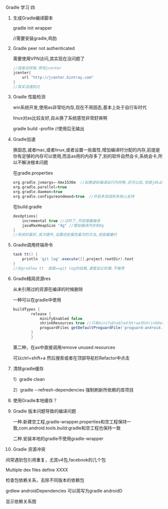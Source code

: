 Gradle 学习 四

1. 生成Gradle编译脚本

   gradle init wrapper

   //需要安装gradle,鸡肋

2. Gradle peer not authenticated

   需要使用VPN访问,其实现在没问题了

   ```groovy
   //或者这样做,修改jcenter
   jcenter{
       url "http://jcenter.bintray.com"
   }
   //其实没遇到过
   ```

3. Gradle 性能检测

   win系统开发,使用as非常吃内存,现在不用固态,基本上处于自行车时代

   linux对as比较友好,自从换了系统感觉非常舒爽啊

   gradle build -profile //使用后无输出

4. Gradle加速

   换固态,或者mac,或者linux,或者设置一些属性,增加编译时分配的内存,前提是你有足够的内存可以使用,而且as用的内存多了,别的软件自然会卡,系统会卡,所以不解决根本问题

   在gradle.properties

   ```groovy
   org.gradle.jvmargs=-Xmx1536m  //如果虚拟编译运行内存够,还可以加,但是jdk必须是64位的
   org.gradle.parallel=true 
   org.gradle.daemon=true
   org.gradle.configureondmand=true  //开启多现成和多核心支持
   ```

   在build.gradle

   ```groovy
   dexOptions{
       incremental true //过时了,开启增量编译
       javaMaxHeapSize "4g" //增加编译内存到4g
   }
   //系统好最好,其次硬件,设置这些属性最次的方法,但是最廉价
   ```

5. Gradle调用终端命令

   ```groovy
   task tt() {
       println 'git log'.execute([],project.rootDir).text
   }
   //在gradlew tt  就是==git log的结果,速度会比较慢,不推荐
   ```

6. Gradle精简资源res

   从未引用过的资源在编译的时候删除

   一种可以在gradle中使用

   ```groovy
   buildTypes {
           release {
               minifyEnabled false
               shrinkResources true //只有minifyEnabled为true时shrinkResources才起效
               proguardFiles getDefaultProguardFile('proguard-android.txt'), 'proguard-rules.pro'
           }
           }
   ```

   第二种，在as中直接调用remove unused resources  

   可以ctrl+shift+a 然后搜索或者在顶部导航栏Refactor中点击

7. 清除gradle缓存

   1）gradle clean 

   2）gradle --refresh-dependencies 强制刷新所依赖的库项目

8. 使用Gradle本地缓存？

9. Gradle 版本问题导致的编译问题

   一种.新建空工程,gradle-wrapper.properties和空工程保持一致,com.android.tools.build:gradle和空工程也保持一致

   二种.安装本地的gradle不使用gradle-wrapper

10. Gradle 资源冲突

   间常遇到包引用重复，尤其v4包,facebook的几个包

   Multiple dex files define XXXX

   检查包依赖关系，去除不同版本的依赖包

   grdlew androidDependencies 可以简写为gradle androidD

   显示依赖关系图 

   ​

   ​